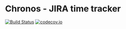 Chronos - JIRA time tracker
===========================

[![Build Status](https://travis-ci.org/Raphexion/chronos.svg?branch=master)](https://travis-ci.org/Raphexion/chronos)
[![codecov.io](https://codecov.io/gh/Raphexion/chronos/coverage.svg?branch=master)](https://codecov.io/gh/Raphexion/chronos?branch=master)
